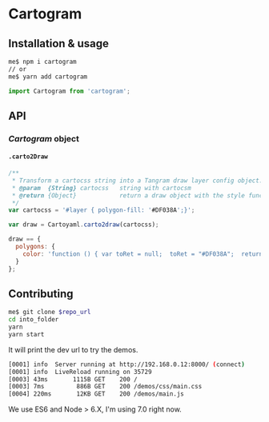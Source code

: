 # Cartogram

## Installation & usage

```bash
me$ npm i cartogram
// or
me$ yarn add cartogram
```

```javascript
import Cartogram from 'cartogram';
```
## API

### *Cartogram* object

#### `.carto2Draw`

```javascript
/**
 * Transform a cartocss string into a Tangram draw layer config object.
 * @param  {String} cartocss   string with cartocsm
 * @return {Object}            return a draw object with the style functions
 */
var cartocss = '#layer { polygon-fill: '#DF038A';}';

var draw = Cartoyaml.carto2draw(cartocss);

draw == {
  polygons: {
    color: 'function () { var toRet = null;  toRet = "#DF038A";  return toRet;}'
  }
};
```


## Contributing

```sh
me$ git clone $repo_url
cd into_folder
yarn
yarn start
```

It will print the dev url to try the demos.

```sh
[0001] info  Server running at http://192.168.0.12:8000/ (connect)
[0001] info  LiveReload running on 35729
[0003] 43ms       1115B GET    200 /
[0003] 7ms         886B GET    200 /demos/css/main.css
[0004] 220ms       12KB GET    200 /demos/main.js
```

We use ES6 and Node > 6.X, I'm using 7.0 right now.
